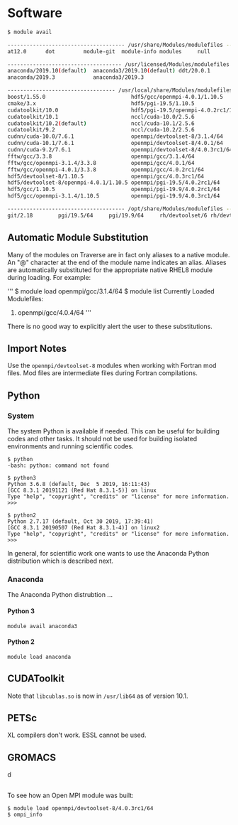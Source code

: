 # Software

```bash
$ module avail

------------------------------------- /usr/share/Modules/modulefiles --------------------------------------
at12.0      dot         module-git  module-info modules     null        use.own

------------------------------------ /usr/licensed/Modules/modulefiles ------------------------------------
anaconda/2019.10(default)  anaconda3/2019.10(default) ddt/20.0.1
anaconda/2019.3            anaconda3/2019.3

---------------------------------- /usr/local/share/Modules/modulefiles -----------------------------------
boost/1.55.0                           hdf5/gcc/openmpi-4.0.1/1.10.5
cmake/3.x                              hdf5/pgi-19.5/1.10.5
cudatoolkit/10.0                       hdf5/pgi-19.5/openmpi-4.0.2rc1/1.10.5
cudatoolkit/10.1                       nccl/cuda-10.0/2.5.6
cudatoolkit/10.2(default)              nccl/cuda-10.1/2.5.6
cudatoolkit/9.2                        nccl/cuda-10.2/2.5.6
cudnn/cuda-10.0/7.6.1                  openmpi/devtoolset-8/3.1.4/64
cudnn/cuda-10.1/7.6.1                  openmpi/devtoolset-8/4.0.1/64
cudnn/cuda-9.2/7.6.1                   openmpi/devtoolset-8/4.0.3rc1/64
fftw/gcc/3.3.8                         openmpi/gcc/3.1.4/64
fftw/gcc/openmpi-3.1.4/3.3.8           openmpi/gcc/4.0.1/64
fftw/gcc/openmpi-4.0.1/3.3.8           openmpi/gcc/4.0.2rc1/64
hdf5/devtoolset-8/1.10.5               openmpi/gcc/4.0.3rc1/64
hdf5/devtoolset-8/openmpi-4.0.1/1.10.5 openmpi/pgi-19.5/4.0.2rc1/64
hdf5/gcc/1.10.5                        openmpi/pgi-19.9/4.0.2rc1/64
hdf5/gcc/openmpi-3.1.4/1.10.5          openmpi/pgi-19.9/4.0.3rc1/64

------------------------------------- /opt/share/Modules/modulefiles --------------------------------------
git/2.18        pgi/19.5/64     pgi/19.9/64     rh/devtoolset/6 rh/devtoolset/7 rh/devtoolset/8
```

## Automatic Module Substitution

Many of the modules on Traverse are in fact only aliases to a native module. An "@" character at the end of the module name indicates an alias. Aliases are automatically substituted for the appropriate native RHEL8 module during loading. For example:

'''
$ module load openmpi/gcc/3.1.4/64
$ module list
Currently Loaded Modulefiles:
 1) openmpi/gcc/4.0.4/64
'''

There is no good way to explicitly alert the user to these substitutions.

## Import Notes

Use the `openmpi/devtoolset-8` modules when working with Fortran mod files. Mod files are intermediate files during Fortran
compilations.

## Python

### System

The system Python is available if needed. This can be useful for building codes and other tasks. It should not be used for building isolated environments and running scientific codes.

```
$ python
-bash: python: command not found

$ python3
Python 3.6.8 (default, Dec  5 2019, 16:11:43) 
[GCC 8.3.1 20191121 (Red Hat 8.3.1-5)] on linux
Type "help", "copyright", "credits" or "license" for more information.
>>>

$ python2
Python 2.7.17 (default, Oct 30 2019, 17:39:41) 
[GCC 8.3.1 20190507 (Red Hat 8.3.1-4)] on linux2
Type "help", "copyright", "credits" or "license" for more information.
>>>
```

In general, for scientific work one wants to use the Anaconda Python distribution which is described next.

### Anaconda

The Anaconda Python distrubtion ...

#### Python 3

```
module avail anaconda3
```

#### Python 2

```
module load anaconda
```


## CUDAToolkit

Note that `libcublas.so` is now in `/usr/lib64` as of version 10.1.

## PETSc

XL compilers don't work. ESSL cannot be used.

## GROMACS

d

##

To see how an Open MPI module was built:

```
$ module load openmpi/devtoolset-8/4.0.3rc1/64
$ ompi_info
```

